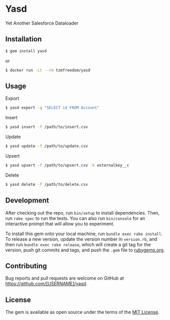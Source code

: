 # Yasd

Yet Another Salesforce Dataloader

## Installation

```bash
$ gem install yasd
```

or 

```bash
$ docker run -it --rm tzmfreedom/yasd 
```
## Usage

Export
```bash
$ yasd export -q "SELECT id FROM Account"
```

Insert
```bash
$ yasd insert -f /path/to/insert.csv
```

Update
```bash
$ yasd update -f /path/to/update.csv
```

Upsert
```bash
$ yasd upsert -f /path/to/upsert.csv -k externalkey__c
```

Delete
```bash
$ yasd delete -f /path/to/delete.csv
```


## Development

After checking out the repo, run `bin/setup` to install dependencies. Then, run `rake spec` to run the tests. You can also run `bin/console` for an interactive prompt that will allow you to experiment.

To install this gem onto your local machine, run `bundle exec rake install`. To release a new version, update the version number in `version.rb`, and then run `bundle exec rake release`, which will create a git tag for the version, push git commits and tags, and push the `.gem` file to [rubygems.org](https://rubygems.org).

## Contributing

Bug reports and pull requests are welcome on GitHub at https://github.com/[USERNAME]/yasd.

## License

The gem is available as open source under the terms of the [MIT License](https://opensource.org/licenses/MIT).
